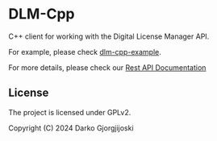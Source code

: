 # DLM-Cpp

C++ client for working with the Digital License Manager API.

For example, please check [dlm-cpp-example](https://github.com/ideologix/dlm-cpp-example).

For more details, please check our [Rest API Documentation](https://docs.codeverve.com/digital-license-manager/rest-api/)

## License

The project is licensed under GPLv2.

Copyright (C) 2024 Darko Gjorgjijoski
